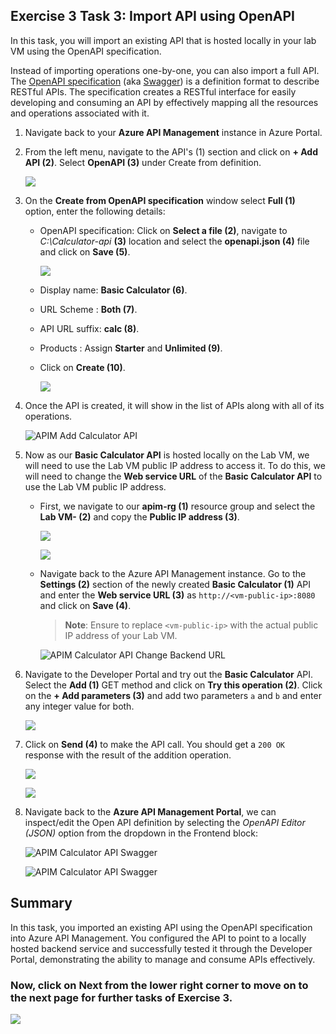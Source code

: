 ## Exercise 3 Task 3: Import API using OpenAPI 

In this task, you will import an existing API that is hosted locally in your lab VM using the OpenAPI specification. 

Instead of importing operations one-by-one, you can also import a full API. The [OpenAPI specification](https://www.openapis.org/) (aka [Swagger](https://swagger.io)) is a definition format to describe RESTful APIs. The specification creates a RESTful interface for easily developing and consuming an API by effectively mapping all the resources and operations associated with it.

1. Navigate back to your **Azure API Management** instance in Azure Portal.

1. From the left menu, navigate to the API's (1) section and click on **+ Add API (2)**. Select **OpenAPI (3)** under Create from definition. 

   ![](media/E3T3S1-0209.png)  

1. On the **Create from OpenAPI specification** window select **Full (1)** option, enter the following details:

   - OpenAPI specification: Click on **Select a file (2)**, navigate to *C:\Calculator-api* **(3)** location and select the **openapi.json (4)** file and click on **Save (5)**.
   
      ![](media/E3T3S3.1-0209.png)  

   - Display name: **Basic Calculator (6)**.
   - URL Scheme : **Both (7)**.
   - API URL suffix: **calc (8)**.
   - Products : Assign **Starter** and **Unlimited (9)**.
   - Click on **Create (10)**.

      ![](media/E3T3S3.2-0209.png)
     
1. Once the API is created, it will show in the list of APIs along with all of its operations.

   ![APIM Add Calculator API](media/E3T3S4-0209.png)

1. Now as our **Basic Calculator API** is hosted locally on the Lab VM, we will need to use the Lab VM public IP address to access it. To do this, we will need to change the **Web service URL** of the **Basic Calculator API** to use the Lab VM public IP address. 

   - First, we navigate to our **apim-rg (1)** resource group and select the **Lab VM-<inject key="Deployment ID" enableCopy="false" /> (2)** and copy the **Public IP address (3)**.

      ![](media/E3T3S5.1-0209.png)

      ![](media/E3T3S5.2-0209.png)

   - Navigate back to the Azure API Management instance. Go to the **Settings (2)** section of the newly created **Basic Calculator (1)** API and enter the **Web service URL (3)** as `http://<vm-public-ip>:8080` and click on **Save (4)**.

      > **Note**: Ensure to replace `<vm-public-ip>` with the actual public IP address of your Lab VM.

      ![APIM Calculator API Change Backend URL](media/E3T3S5.3-0209.png)

1. Navigate to the Developer Portal and try out the **Basic Calculator** API. Select the **Add (1)** GET method and click on **Try this operation (2)**. Click on the **+ Add parameters (3)** and add two parameters `a` and `b` and enter any integer value for both.

      ![](media/E3T3S6.1-0209.png)

1. Click on **Send (4)** to make the API call. You should get a `200 OK` response with the result of the addition operation.

      ![](media/E3T3S6.2-0209.png)

      ![](media/E3T3S6.3-0209.png)      

1. Navigate back to the **Azure API Management Portal**, we can inspect/edit the Open API definition by selecting the *OpenAPI Editor (JSON)* option from the dropdown in the Frontend block:

      ![APIM Calculator API Swagger](media2/06.png)

      ![APIM Calculator API Swagger](media2/07.png)


## Summary

In this task, you imported an existing API using the OpenAPI specification into Azure API Management. You configured the API to point to a locally hosted backend service and successfully tested it through the Developer Portal, demonstrating the ability to manage and consume APIs effectively.

### Now, click on Next from the lower right corner to move on to the next page for further tasks of Exercise 3.

  ![](../gs/media/api-07.png)


